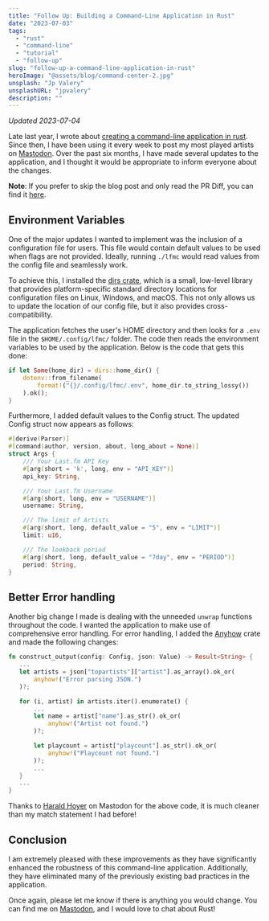 ```yaml
---
title: "Follow Up: Building a Command-Line Application in Rust"
date: "2023-07-03"
tags:
  - "rust"
  - "command-line"
  - "tutorial"
  - "follow-up"
slug: "follow-up-a-command-line-application-in-rust"
heroImage: "@assets/blog/command-center-2.jpg"
unsplash: "Jp Valery"
unsplashURL: "jpvalery"
description: ""
---
```


_Updated 2023-07-04_

Late last year, I wrote about [creating a command-line application in rust](/blog/a-command-line-application-in-rust/).
Since then, I have been using it every week to post my most played artists on [Mastodon](https://fosstodon.org/@joshfinnie).
Over the past six months, I have made several updates to the application, and I thought it would be appropriate to inform everyone about the changes.

**Note**: If you prefer to skip the blog post and only read the PR Diff, you can find it [here](https://github.com/joshfinnie/lfmc/pull/1/files).

## Environment Variables

One of the major updates I wanted to implement was the inclusion of a configuration file for users.
This file would contain default values to be used when flags are not provided.
Ideally, running `./lfmc` would read values from the config file and seamlessly work.

To achieve this, I installed the [dirs crate](https://crates.io/crates/dirs), which is a small, low-level library that provides platform-specific standard directory locations for configuration files on Linux, Windows, and macOS.
This not only allows us to update the location of our config file, but it also provides cross-compatibility.

The application fetches the user's HOME directory and then looks for a `.env` file in the `$HOME/.config/lfmc/` folder.
The code then reads the environment variables to be used by the application.
Below is the code that gets this done:

```rust
if let Some(home_dir) = dirs::home_dir() {
    dotenv::from_filename(
        format!("{}/.config/lfmc/.env", home_dir.to_string_lossy())
    ).ok();
}
```

Furthermore, I added default values to the Config struct.
The updated Config struct now appears as follows:

```rust
#[derive(Parser)]
#[command(author, version, about, long_about = None)]
struct Args {
    /// Your Last.fm API Key
    #[arg(short = 'k', long, env = "API_KEY")]
    api_key: String,

    /// Your Last.fm Username
    #[arg(short, long, env = "USERNAME")]
    username: String,

    /// The limit of Artists
    #[arg(short, long, default_value = "5", env = "LIMIT")]
    limit: u16,

    /// The lookback period
    #[arg(short, long, default_value = "7day", env = "PERIOD")]
    period: String,
}
```

## Better Error handling

Another big change I made is dealing with the unneeded `unwrap` functions throughout the code.
I wanted the application to make use of comprehensive error handling.
For error handling, I added the [Anyhow](https://crates.io/crates/anyhow) crate and made the following changes:

```rust
fn construct_output(config: Config, json: Value) -> Result<String> {
   ...
   let artists = json["topartists"]["artist"].as_array().ok_or(
       anyhow!("Error parsing JSON.")
   )?;

   for (i, artist) in artists.iter().enumerate() {
       ...
       let name = artist["name"].as_str().ok_or(
           anyhow!("Artist not found.")
       )?;

       let playcount = artist["playcount"].as_str().ok_or(
           anyhow!("Playcount not found.")
       )?;
       ...
   }
   ...
}
```

Thanks to [Harald Hoyer](https://fosstodon.org/@backslash@floss.social) on Mastodon for the above code, it is much cleaner than my match statement I had before!

## Conclusion

I am extremely pleased with these improvements as they have significantly enhanced the robustness of this command-line application.
Additionally, they have eliminated many of the previously existing bad practices in the application.

Once again, please let me know if there is anything you would change.
You can find me on [Mastodon](https://fosstodon.org/@joshfinnie), and I would love to chat about Rust!
